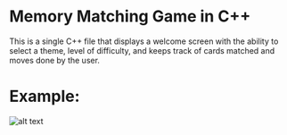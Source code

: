 # Memory Matching Game in C++
This is a single C++ file that displays a welcome screen with the ability to select a theme, level of difficulty, and keeps track of cards matched and moves done by the user.

# Example:

![alt text](https://raw.githubusercontent.com/ricardocolin/memory-matching-game/master/example-screenshot.png)
